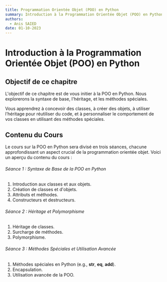 ```yaml
---
title: Programmation Orientée Objet (POO) en Python
summary: Introduction à la Programmation Orientée Objet (POO) en Python
authors:
  - Anis SAIED
date: 01-10-2023
---
```


# Introduction à la Programmation Orientée Objet (POO) en Python



## Objectif de ce chapitre

L'objectif de ce chapitre est de vous initier à la POO en Python. Nous explorerons la syntaxe de base, l'héritage, et les méthodes spéciales. 

Vous apprendrez à concevoir des classes, à créer des objets, à utiliser l'héritage pour réutiliser du code, et à personnaliser le comportement de vos classes en utilisant des méthodes spéciales.

## Contenu du Cours

Le cours sur la POO en Python sera divisé en trois séances, chacune approfondissant un aspect crucial de la programmation orientée objet. Voici un aperçu du contenu du cours :

###### Séance 1 : Syntaxe de Base de la POO en Python

1. Introduction aux classes et aux objets.
2. Création de classes et d'objets.
3. Attributs et méthodes.
4. Constructeurs et destructeurs.

###### Séance 2 : Héritage et Polymorphisme

1. Héritage de classes.
2. Surcharge de méthodes.
3. Polymorphisme.

###### Séance 3 : Méthodes Spéciales et Utilisation Avancée

1. Méthodes spéciales en Python (e.g., __str__, __eq__, __add__).
2. Encapsulation.
3. Utilisation avancée de la POO.
